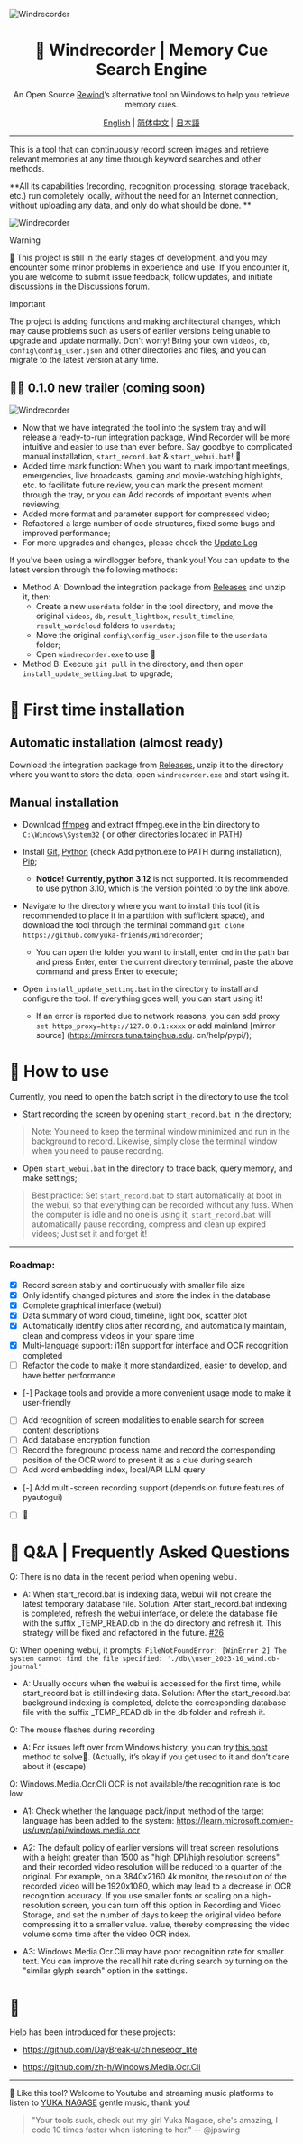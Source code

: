 ![Windrecorder](https://github.com/yuka-friends/Windrecorder/blob/main/__assets__/product-header-en.jpg)
<h1 align="center"> 🦝 Windrecorder | Memory Cue Search Engine</h1>
<p align="center"> An Open Source <a href="https://www.rewind.ai/">Rewind</a>’s alternative tool on Windows to help you retrieve memory cues.</p>

<p align="center"> <a href="https://github.com/yuka-friends/Windrecorder/blob/main/__assets__/README-en.md">English</a>  | <a href="https://github.com/yuka-friends/Windrecorder/blob/main/README.md">简体中文</a> | <a href="https://github.com/yuka-friends/Windrecorder/blob/main/__assets__/README-ja.md">日本語</a> </p>

---

This is a tool that can continuously record screen images and retrieve relevant memories at any time through keyword searches and other methods.

**All its capabilities (recording, recognition processing, storage traceback, etc.) run completely locally, without the need for an Internet connection, without uploading any data, and only do what should be done. **

![Windrecorder](https://github.com/yuka-friends/Windrecorder/blob/main/__assets__/product-preview-cn.jpg)

> [!WARNING]
> 🤯 This project is still in the early stages of development, and you may encounter some minor problems in experience and use. If you encounter it, you are welcome to submit issue feedback, follow updates, and initiate discussions in the Discussions forum.

> [!IMPORTANT]
> The project is adding functions and making architectural changes, which may cause problems such as users of earlier versions being unable to upgrade and update normally.
> Don't worry! Bring your own `videos`, `db`, `config\config_user.json` and other directories and files, and you can migrate to the latest version at any time.

## 🦝🎉 0.1.0 new trailer (coming soon)

![Windrecorder](https://github.com/yuka-friends/Windrecorder/blob/main/__assets__/product-update-0.1.0.jpg)

- Now that we have integrated the tool into the system tray and will release a ready-to-run integration package, Wind Recorder will be more intuitive and easier to use than ever before. Say goodbye to complicated manual installation, `start_record.bat` & `start_webui.bat`! 👋
- Added time mark function: When you want to mark important meetings, emergencies, live broadcasts, gaming and movie-watching highlights, etc. to facilitate future review, you can mark the present moment through the tray, or you can Add records of important events when reviewing;
- Added more format and parameter support for compressed video;
- Refactored a large number of code structures, fixed some bugs and improved performance;
- For more upgrades and changes, please check the [Update Log](https://github.com/yuka-friends/Windrecorder/blob/main/CHANGELOG.md)


If you've been using a windlogger before, thank you! You can update to the latest version through the following methods:

- Method A: Download the integration package from [Releases](https://github.com/yuka-friends/Windrecorder/releases) and unzip it, then:
     - Create a new `userdata` folder in the tool directory, and move the original `videos`, `db`, `result_lightbox`, `result_timeline`, `result_wordcloud` folders to `userdata`;
     - Move the original `config\config_user.json` file to the `userdata` folder;
     - Open `windrecorder.exe` to use 🎉
- Method B: Execute `git pull` in the directory, and then open `install_update_setting.bat` to upgrade;


# 🦝 First time installation

## Automatic installation (almost ready)

Download the integration package from [Releases](https://github.com/yuka-friends/Windrecorder/releases), unzip it to the directory where you want to store the data, open `windrecorder.exe` and start using it.


## Manual installation

- Download [ffmpeg](https://www.gyan.dev/ffmpeg/builds/ffmpeg-release-essentials.zip) and extract ffmpeg.exe in the bin directory to `C:\Windows\System32` ( or other directories located in PATH)

- Install [Git](https://git-scm.com/downloads), [Python](https://www.python.org/ftp/python/3.10.11/python-3.10.11-amd64.exe ) (check Add python.exe to PATH during installation), [Pip](https://pip.pypa.io/en/stable/installation/);
     - **Notice! Currently, python 3.12** is not supported. It is recommended to use python 3.10, which is the version pointed to by the link above.

- Navigate to the directory where you want to install this tool (it is recommended to place it in a partition with sufficient space), and download the tool through the terminal command `git clone https://github.com/yuka-friends/Windrecorder`;

     - You can open the folder you want to install, enter `cmd` in the path bar and press Enter, enter the current directory terminal, paste the above command and press Enter to execute;

- Open `install_update_setting.bat` in the directory to install and configure the tool. If everything goes well, you can start using it!

     - If an error is reported due to network reasons, you can add proxy `set https_proxy=http://127.0.0.1:xxxx` or add mainland [mirror source] (https://mirrors.tuna.tsinghua.edu. cn/help/pypi/);


# 🦝 How to use

Currently, you need to open the batch script in the directory to use the tool:

- Start recording the screen by opening `start_record.bat` in the directory;

> Note: You need to keep the terminal window minimized and run in the background to record. Likewise, simply close the terminal window when you need to pause recording.

- Open `start_webui.bat` in the directory to trace back, query memory, and make settings;

> Best practice: Set `start_record.bat` to start automatically at boot in the webui, so that everything can be recorded without any fuss. When the computer is idle and no one is using it, `start_record.bat` will automatically pause recording, compress and clean up expired videos; Just set it and forget it!

---
### Roadmap:
- [x] Record screen stably and continuously with smaller file size
- [x] Only identify changed pictures and store the index in the database
- [x] Complete graphical interface (webui)
- [x] Data summary of word cloud, timeline, light box, scatter plot
- [x] Automatically identify clips after recording, and automatically maintain, clean and compress videos in your spare time
- [x] Multi-language support: i18n support for interface and OCR recognition completed
- [ ] Refactor the code to make it more standardized, easier to develop, and have better performance
- [-] Package tools and provide a more convenient usage mode to make it user-friendly
- [ ] Add recognition of screen modalities to enable search for screen content descriptions
- [ ] Add database encryption function
- [ ] Record the foreground process name and record the corresponding position of the OCR word to present it as a clue during search
- [ ] Add word embedding index, local/API LLM query
- [-] Add multi-screen recording support (depends on future features of pyautogui)
- [ ] 🤔


# 🦝 Q&A | Frequently Asked Questions
Q: There is no data in the recent period when opening webui.

- A: When start_record.bat is indexing data, webui will not create the latest temporary database file.
Solution: After start_record.bat indexing is completed, refresh the webui interface, or delete the database file with the suffix _TEMP_READ.db in the db directory and refresh it. This strategy will be fixed and refactored in the future. [#26](https://github.com/yuka-friends/Windrecorder/issues/26)

Q: When opening webui, it prompts: `FileNotFoundError: [WinError 2] The system cannot find the file specified: './db\\user_2023-10_wind.db-journal'`

- A: Usually occurs when the webui is accessed for the first time, while start_record.bat is still indexing data.
Solution: After the start_record.bat background indexing is completed, delete the corresponding database file with the suffix _TEMP_READ.db in the db folder and refresh it.

Q: The mouse flashes during recording

- A: For issues left over from Windows history, you can try [this post](https://stackoverflow.com/questions/34023630/how-to-avoid-mouse-pointer-flicker-when-capture-a-window-by-ffmpeg ) method to solve🤔. (Actually, it’s okay if you get used to it and don’t care about it (escape)

Q: Windows.Media.Ocr.Cli OCR is not available/the recognition rate is too low

- A1: Check whether the language pack/input method of the target language has been added to the system: https://learn.microsoft.com/en-us/uwp/api/windows.media.ocr

- A2: The default policy of earlier versions will treat screen resolutions with a height greater than 1500 as "high DPI/high resolution screens", and their recorded video resolution will be reduced to a quarter of the original. For example, on a 3840x2160 4k monitor, the resolution of the recorded video will be 1920x1080, which may lead to a decrease in OCR recognition accuracy. If you use smaller fonts or scaling on a high-resolution screen, you can turn off this option in Recording and Video Storage, and set the number of days to keep the original video before compressing it to a smaller value. value, thereby compressing the video volume some time after the video OCR index.

- A3: Windows.Media.Ocr.Cli may have poor recognition rate for smaller text. You can improve the recall hit rate during search by turning on the "similar glyph search" option in the settings.

# 🧡
Help has been introduced for these projects:

- https://github.com/DayBreak-u/chineseocr_lite

- https://github.com/zh-h/Windows.Media.Ocr.Cli


---

🧡 Like this tool? Welcome to Youtube and streaming music platforms to listen to [YUKA NAGASE](https://www.youtube.com/channel/UCf-PcSHzYAtfcoiBr5C9DZA) gentle music, thank you!

> "Your tools suck, check out my girl Yuka Nagase, she's amazing, I code 10 times faster when listening to her." -- @jpswing